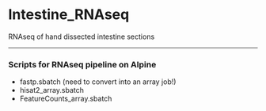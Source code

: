 # Intestine_RNAseq
RNAseq of hand dissected intestine sections

---

### Scripts for RNAseq pipeline on Alpine

- fastp.sbatch (need to convert into an array job!)
- hisat2_array.sbatch
- FeatureCounts_array.sbatch
